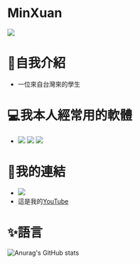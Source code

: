 # MinXuan
<img src="https://img.shields.io/badge/You-Tube-4FC08D.svg?logo=youtube&style=plastic">

# 👤自我介紹
* 一位來自台灣來的學生
# 💻我本人經常用的軟體
- <img src="https://img.shields.io/badge/Adobe-photoshop-00C8FF.svg?logo=adobe-photoshop&style=plastic">
    <img src="https://img.shields.io/badge/Adobe%20-illustrator-FF7C00.svg?logo=adobe-illustrator&style=plastic">
    <img src="https://img.shields.io/badge/Adobe-lightroom%20classic-ADD5EC.svg?logo=adobe-lightroom-classic&style=plastic">
# 🔗我的連結
- <img src="https://img.shields.io/badge/Discord-.minxuan20061009-7289DA.svg?logo=discord&style=social">
- 這是我的[YouTube](https://youtube.com/@MinXuan_tw?si=guNYBxlWnlIersH7)
# ✨語言
![Anurag's GitHub stats](https://github-readme-stats.vercel.app/api?username=hehe6272&show_icons=true&theme=radical)
